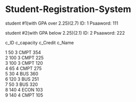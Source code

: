 # Student-Registration-System

student #1(with GPA over 2.25)(2.7)
ID: 1
Psaaword: 111


student #2(with GPA below 2.25)(2.1)
ID: 2
Psaaword: 222



c_ID  c_capacity  c_Credit    c_Name
 
 1	50	    3	     CMPT 354  
 2	100	    3	     CMPT 225  
 3	100	    3	     CMPT 120  
 4	65	    4	     CMPT 275  
 5	30	    4	     BUS 360   
 6	120	    3	     BUS 251   
 7	50	    3	     BUS 320   
 8	140	    4	     ECON 103  
 9	140	    4	     CMPT 105  
